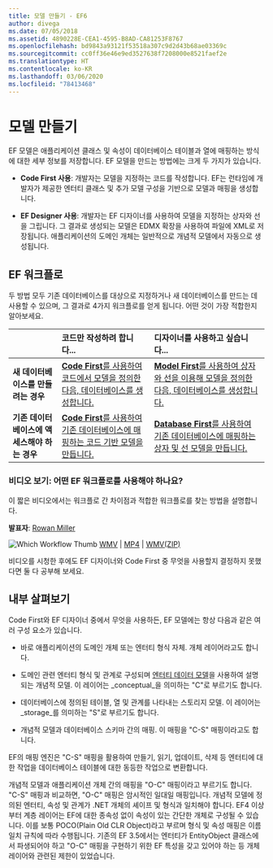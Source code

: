 ```yaml
---
title: 모델 만들기 - EF6
author: divega
ms.date: 07/05/2018
ms.assetid: 4890228E-CEA1-4595-B8AD-CA81253F8767
ms.openlocfilehash: bd9843a93121f53518a307c9d2d43b68ae03369c
ms.sourcegitcommit: cc0ff36e46e9ed3527638f7208000e8521faef2e
ms.translationtype: HT
ms.contentlocale: ko-KR
ms.lasthandoff: 03/06/2020
ms.locfileid: "78413468"
---
```

# <a name="creating-a-model"></a>모델 만들기

EF 모델은 애플리케이션 클래스 및 속성이 데이터베이스 테이블과 열에 매핑하는 방식에 대한 세부 정보를 저장합니다. EF 모델을 만드는 방법에는 크게 두 가지가 있습니다.

- **Code First 사용**: 개발자는 모델을 지정하는 코드를 작성합니다. EF는 런타임에 개발자가 제공한 엔터티 클래스 및 추가 모델 구성을 기반으로 모델과 매핑을 생성합니다.

- **EF Designer 사용**: 개발자는 EF 디자이너를 사용하여 모델을 지정하는 상자와 선을 그립니다. 그 결과로 생성되는 모델은 EDMX 확장을 사용하여 파일에 XML로 저장됩니다. 애플리케이션의 도메인 개체는 일반적으로 개념적 모델에서 자동으로 생성됩니다.

## <a name="ef-workflows"></a>EF 워크플로

두 방법 모두 기존 데이터베이스를 대상으로 지정하거나 새 데이터베이스를 만드는 데 사용할 수 있으며, 그 결과로 4가지 워크플로를 얻게 됩니다.
어떤 것이 가장 적합한지 알아보세요.  

|                                           | 코드만 작성하려 합니다...                                                                                                                   | 디자이너를 사용하고 싶습니다...                                                                                                                        |
|:------------------------------------------|:-----------------------------------------------------------------------------------------------------------------------------------------------|:---------------------------------------------------------------------------------------------------------------------------------------------------|
| **새 데이터베이스를 만들려는 경우**          | [**Code First**를 사용하여 코드에서 모델을 정의한 다음, 데이터베이스를 생성합니다.](~/ef6/modeling/code-first/workflows/new-database.md)           | [**Model First**를 사용하여 상자와 선을 이용해 모델을 정의한 다음, 데이터베이스를 생성합니다.](~/ef6/modeling/designer/workflows/model-first.md)   |
| **기존 데이터베이스에 액세스해야 하는 경우** | [**Code First**를 사용하여 기존 데이터베이스에 매핑하는 코드 기반 모델을 만듭니다.](~/ef6/modeling/code-first/workflows/existing-database.md) | [**Database First**를 사용하여 기존 데이터베이스에 매핑하는 상자 및 선 모델을 만듭니다.](~/ef6/modeling/designer/workflows/database-first.md) |

### <a name="watch-the-video-what-ef-workflow-should-i-use"></a>비디오 보기: 어떤 EF 워크플로를 사용해야 하나요?

이 짧은 비디오에서는 워크플로 간 차이점과 적합한 워크플로를 찾는 방법을 설명합니다.

**발표자**: [Rowan Miller](https://romiller.com/)

![Which Workflow Thumb](../media/whichworkflow-thumb.png) [WMV](https://download.microsoft.com/download/8/F/8/8F81F4CD-3678-4229-8D79-0C63FFA3C595/HDI_ITPro_Technet_winvideo_ChoseYourWorkflow.wmv) | [MP4](https://download.microsoft.com/download/8/F/8/8F81F4CD-3678-4229-8D79-0C63FFA3C595/HDI_ITPro_Technet_mp4video_ChoseYourWorkflow.m4v) | [WMV(ZIP)](https://download.microsoft.com/download/8/F/8/8F81F4CD-3678-4229-8D79-0C63FFA3C595/HDI_ITPro_Technet_winvideo_ChoseYourWorkflow.zip)

비디오를 시청한 후에도 EF 디자이너와 Code First 중 무엇을 사용할지 결정하지 못했다면 둘 다 공부해 보세요.

## <a name="a-look-under-the-hood"></a>내부 살펴보기

Code First와 EF 디자이너 중에서 무엇을 사용하든, EF 모델에는 항상 다음과 같은 여러 구성 요소가 있습니다.

- 바로 애플리케이션의 도메인 개체 또는 엔터티 형식 자체. 개체 레이어라고도 합니다.

- 도메인 관련 엔터티 형식 및 관계로 구성되며 [엔터티 데이터 모델](~/ef6/resources/glossary.md#entity-data-model)을 사용하여 설명되는 개념적 모델. 이 레이어는 _conceptual_을 의미하는 "C"로 부르기도 합니다.

- 데이터베이스에 정의된 테이블, 열 및 관계를 나타내는 스토리지 모델. 이 레이어는 _storage_를 의미하는 "S"로 부르기도 합니다.  

- 개념적 모델과 데이터베이스 스키마 간의 매핑. 이 매핑을 "C-S" 매핑이라고도 합니다.

EF의 매핑 엔진은 "C-S" 매핑을 활용하여 만들기, 읽기, 업데이트, 삭제 등 엔터티에 대한 작업을 데이터베이스 테이블에 대한 동등한 작업으로 변환합니다.

개념적 모델과 애플리케이션 개체 간의 매핑을 "O-C" 매핑이라고 부르기도 합니다. "C-S" 매핑과 비교하면, "O-C" 매핑은 암시적인 일대일 매핑입니다. 개념적 모델에 정의된 엔터티, 속성 및 관계가 .NET 개체의 셰이프 및 형식과 일치해야 합니다. EF4 이상부터 계층 레이어는 EF에 대한 종속성 없이 속성이 있는 간단한 개체로 구성될 수 있습니다. 이를 보통 POCO(Plain Old CLR Object)라고 부르며 형식 및 속성 매핑은 이름 일치 규칙에 따라 수행됩니다. 기존의 EF 3.5에서는 엔터티가 EntityObject 클래스에서 파생되어야 하고 "O-C" 매핑을 구현하기 위한 EF 특성을 갖고 있어야 하는 등 개체 레이어와 관련된 제한이 있었습니다.

